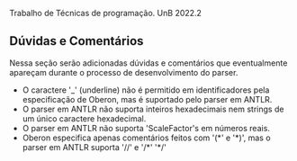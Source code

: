 Trabalho de Técnicas de programação. UnB 2022.2

## Dúvidas e Comentários
Nessa seção serão adicionadas dúvidas e comentários que eventualmente apareçam durante o processo de desenvolvimento do parser.
- O caractere '\_' (underline) não é permitido em identificadores pela especificação de Oberon, mas é suportado pelo parser em ANTLR.
- O parser em ANTLR não suporta inteiros hexadecimais nem strings de um único caractere hexadecimal.
- O parser em ANTLR não suporta 'ScaleFactor's em números reais.
- Oberon especifica apenas comentários feitos com '(\*' e  '\*)', mas o parser em ANTLR suporta '//' e '/\*' '\*/'